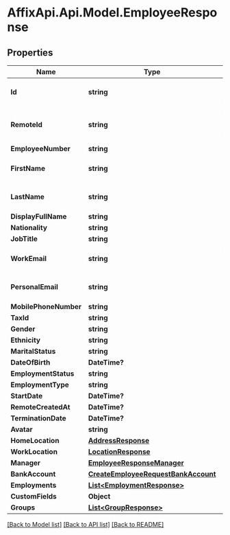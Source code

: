 # AffixApi.Api.Model.EmployeeResponse

## Properties

Name | Type | Description | Notes
------------ | ------------- | ------------- | -------------
**Id** | **string** | The Affix-assigned id of the individual | [readonly] 
**RemoteId** | **string** | the remote system-assigned id of the individual | [readonly] 
**EmployeeNumber** | **string** |  | 
**FirstName** | **string** | the first name of the individual | 
**LastName** | **string** | the last name of the individual | 
**DisplayFullName** | **string** |  | 
**Nationality** | **string** |  | 
**JobTitle** | **string** |  | 
**WorkEmail** | **string** | the work email of the individual | 
**PersonalEmail** | **string** | the personal email of the individual | 
**MobilePhoneNumber** | **string** | +1234567890 | 
**TaxId** | **string** |  | 
**Gender** | **string** |  | 
**Ethnicity** | **string** |  | 
**MaritalStatus** | **string** |  | 
**DateOfBirth** | **DateTime?** |  | 
**EmploymentStatus** | **string** |  | 
**EmploymentType** | **string** |  | 
**StartDate** | **DateTime?** |  | 
**RemoteCreatedAt** | **DateTime?** |  | [readonly] 
**TerminationDate** | **DateTime?** |  | 
**Avatar** | **string** |  | 
**HomeLocation** | [**AddressResponse**](AddressResponse.md) |  | 
**WorkLocation** | [**LocationResponse**](LocationResponse.md) |  | 
**Manager** | [**EmployeeResponseManager**](EmployeeResponseManager.md) |  | 
**BankAccount** | [**CreateEmployeeRequestBankAccount**](CreateEmployeeRequestBankAccount.md) |  | 
**Employments** | [**List&lt;EmploymentResponse&gt;**](EmploymentResponse.md) |  | 
**CustomFields** | **Object** |  | 
**Groups** | [**List&lt;GroupResponse&gt;**](GroupResponse.md) |  | 

[[Back to Model list]](../README.md#documentation-for-models) [[Back to API list]](../README.md#documentation-for-api-endpoints) [[Back to README]](../README.md)

